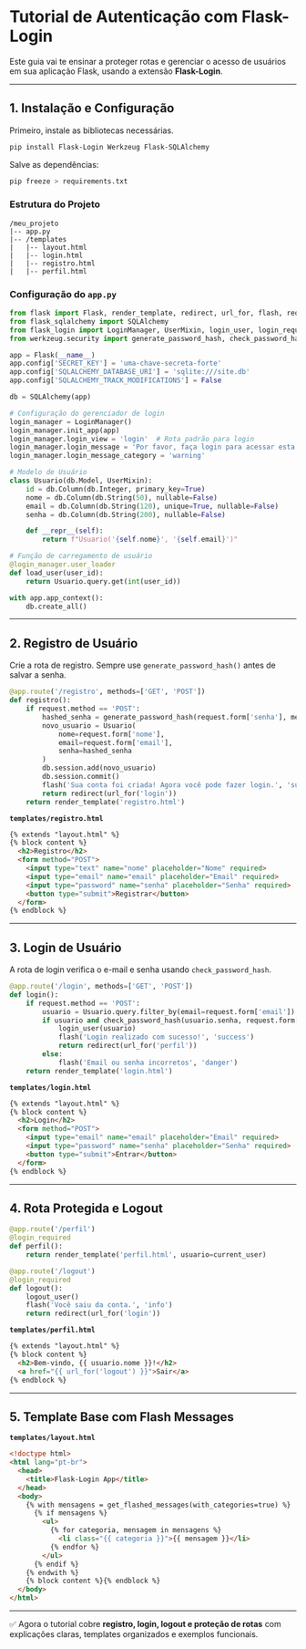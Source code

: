 # Tutorial de Autenticação com Flask-Login

Este guia vai te ensinar a proteger rotas e gerenciar o acesso de usuários em sua aplicação Flask, usando a extensão **Flask-Login**.

---

## 1. Instalação e Configuração

Primeiro, instale as bibliotecas necessárias.

```bash
pip install Flask-Login Werkzeug Flask-SQLAlchemy
```

Salve as dependências:
```bash
pip freeze > requirements.txt
```

### Estrutura do Projeto
```
/meu_projeto
|-- app.py
|-- /templates
|   |-- layout.html
|   |-- login.html
|   |-- registro.html
|   |-- perfil.html
```

### Configuração do `app.py`
```python
from flask import Flask, render_template, redirect, url_for, flash, request
from flask_sqlalchemy import SQLAlchemy
from flask_login import LoginManager, UserMixin, login_user, login_required, logout_user, current_user
from werkzeug.security import generate_password_hash, check_password_hash

app = Flask(__name__)
app.config['SECRET_KEY'] = 'uma-chave-secreta-forte'
app.config['SQLALCHEMY_DATABASE_URI'] = 'sqlite:///site.db'
app.config['SQLALCHEMY_TRACK_MODIFICATIONS'] = False

db = SQLAlchemy(app)

# Configuração do gerenciador de login
login_manager = LoginManager()
login_manager.init_app(app)
login_manager.login_view = 'login'  # Rota padrão para login
login_manager.login_message = 'Por favor, faça login para acessar esta página'
login_manager.login_message_category = 'warning'

# Modelo de Usuário
class Usuario(db.Model, UserMixin):
    id = db.Column(db.Integer, primary_key=True)
    nome = db.Column(db.String(50), nullable=False)
    email = db.Column(db.String(120), unique=True, nullable=False)
    senha = db.Column(db.String(200), nullable=False)

    def __repr__(self):
        return f"Usuario('{self.nome}', '{self.email}')"

# Função de carregamento de usuário
@login_manager.user_loader
def load_user(user_id):
    return Usuario.query.get(int(user_id))

with app.app_context():
    db.create_all()
```

---

## 2. Registro de Usuário

Crie a rota de registro. Sempre use `generate_password_hash()` antes de salvar a senha.

```python
@app.route('/registro', methods=['GET', 'POST'])
def registro():
    if request.method == 'POST':
        hashed_senha = generate_password_hash(request.form['senha'], method='sha256')
        novo_usuario = Usuario(
            nome=request.form['nome'],
            email=request.form['email'],
            senha=hashed_senha
        )
        db.session.add(novo_usuario)
        db.session.commit()
        flash('Sua conta foi criada! Agora você pode fazer login.', 'success')
        return redirect(url_for('login'))
    return render_template('registro.html')
```

**`templates/registro.html`**
```html
{% extends "layout.html" %}
{% block content %}
  <h2>Registro</h2>
  <form method="POST">
    <input type="text" name="nome" placeholder="Nome" required>
    <input type="email" name="email" placeholder="Email" required>
    <input type="password" name="senha" placeholder="Senha" required>
    <button type="submit">Registrar</button>
  </form>
{% endblock %}
```

---

## 3. Login de Usuário

A rota de login verifica o e-mail e senha usando `check_password_hash`.

```python
@app.route('/login', methods=['GET', 'POST'])
def login():
    if request.method == 'POST':
        usuario = Usuario.query.filter_by(email=request.form['email']).first()
        if usuario and check_password_hash(usuario.senha, request.form['senha']):
            login_user(usuario)
            flash('Login realizado com sucesso!', 'success')
            return redirect(url_for('perfil'))
        else:
            flash('Email ou senha incorretos', 'danger')
    return render_template('login.html')
```

**`templates/login.html`**
```html
{% extends "layout.html" %}
{% block content %}
  <h2>Login</h2>
  <form method="POST">
    <input type="email" name="email" placeholder="Email" required>
    <input type="password" name="senha" placeholder="Senha" required>
    <button type="submit">Entrar</button>
  </form>
{% endblock %}
```

---

## 4. Rota Protegida e Logout

```python
@app.route('/perfil')
@login_required
def perfil():
    return render_template('perfil.html', usuario=current_user)

@app.route('/logout')
@login_required
def logout():
    logout_user()
    flash('Você saiu da conta.', 'info')
    return redirect(url_for('login'))
```

**`templates/perfil.html`**
```html
{% extends "layout.html" %}
{% block content %}
  <h2>Bem-vindo, {{ usuario.nome }}!</h2>
  <a href="{{ url_for('logout') }}">Sair</a>
{% endblock %}
```

---

## 5. Template Base com Flash Messages

**`templates/layout.html`**
```html
<!doctype html>
<html lang="pt-br">
  <head>
    <title>Flask-Login App</title>
  </head>
  <body>
    {% with mensagens = get_flashed_messages(with_categories=true) %}
      {% if mensagens %}
        <ul>
          {% for categoria, mensagem in mensagens %}
            <li class="{{ categoria }}">{{ mensagem }}</li>
          {% endfor %}
        </ul>
      {% endif %}
    {% endwith %}
    {% block content %}{% endblock %}
  </body>
</html>
```

---

✅ Agora o tutorial cobre **registro, login, logout e proteção de rotas** com explicações claras, templates organizados e exemplos funcionais.
